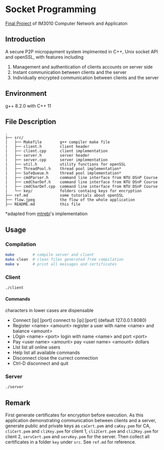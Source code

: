# Socket Programming

[Final Project](https://ceiba.ntu.edu.tw/course/5c74c2/hw/2018-Programming%20Assignment.pdf) of IM3010 Computer Network and Applicaton

## Introduction

A secure P2P micropayment system implmented in C++, Unix socket API and openSSL, with features including

1. Management and authentication of clients accounts on server side
2. Instant communication between clients and the server
3. Individually encrypted communication between clients and the server

## Environment

g++ 8.2.0 with C++ 11

## File Description

```
.
├── src/
|   ├── Makefile        g++ compiler make file
|   ├── client.h        client header
|   ├── client.cpp      client implementation
|   ├── server.h        server header
|   ├── server.cpp      server implementation
|   ├── util.h          utility functions for openSSL
|   ├── ThreadPool.h    thread pool implementation*
|   ├── SafeQueue.h     thread pool implementation*
|   ├── cmdParser.h     command line interface from NTU DSnP Course
|   ├── cmdCharDef.h    command line interface from NTU DSnP Course
|   ├── cmdCharDef.cpp  command line interface from NTU DSnP Course
|   └── key/            folders containg keys for encryption
├── ref.md              some tutorials about openSSL
├── flow.jpeg           the flow of the whole application
├── README.md           this file
```

\*adapted from [mtrebi](https://github.com/mtrebi/thread-pool)'s implementation

## Usage

### Compilation

```bash
make        # compile server and client
make clean  # clean files generated from compilation
make v      # print all messages and certificates
```

### Client

```bash
./client
```

#### Commands

characters in lower cases are dispensable

* Connect \[ip\] \[port\]       connect to \[ip\]:\[port\] (default 127.0.0.1:8080)
* Register &lt;name&gt; &lt;amount&gt;  register a user with name &lt;name&gt; and balance &lt;amount&gt;
* LOgin &lt;name&gt; &lt;port&gt;       login with name &lt;name&gt; and port &lt;port&gt;
* Pay &lt;user name&gt; &lt;amount&gt;  pay &lt;user name&gt; &lt;amount&gt; dollars
* LIst                      list all online users
* Help                      list all available commands
* Disconnect                close the currect connection
* Ctrl-D                    disconnect and quit

### Server

```bash
./server
```

## Remark

First generate certificates for encryption before execution. As this application demonstrating communication between clients and a server, generate public and private keys as `caCert.pem` and `caKey.pem` for CA, `cliCert.pem` and `cliKey.pem` for client 1, `cli2Cert.pem` and `cli2Key.pem` for client 2, `servCert.pem` and `servKey.pem` for the server. Then collect all certificates in a folder `key` under `src`. See `ref.md` for reference.